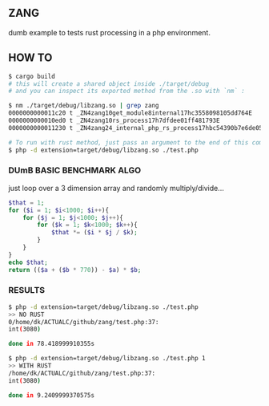 ## ZANG

dumb example to tests rust processing in a php environment.

## HOW TO

```bash
$ cargo build
# this will create a shared object inside ./target/debug
# and you can inspect its exported method from the .so with `nm` :

$ nm ./target/debug/libzang.so | grep zang
0000000000011c20 t _ZN4zang10get_module8internal17hc3558098105dd764E
0000000000010ed0 t _ZN4zang10rs_process17h7dfdee01ff481793E
0000000000011230 t _ZN4zang24_internal_php_rs_process17hbc54390b7e6de054E <<< the exported method

# To run with rust method, just pass an argument to the end of this command, any string
$ php -d extension=target/debug/libzang.so ./test.php
```

### DUmB BASIC BENCHMARK ALGO

just loop over a 3 dimension array and randomly multiply/divide...

```php
$that = 1;
for ($i = 1; $i<1000; $i++){
    for ($j = 1; $j<1000; $j++){
        for ($k = 1; $k<1000; $k++){
            $that *= ($i * $j / $k);
        }
    }
}
echo $that;
return (($a + ($b * 770)) - $a) * $b;
```

### RESULTS

```bash
$ php -d extension=target/debug/libzang.so ./test.php
>> NO RUST
0/home/dk/ACTUALC/github/zang/test.php:37:
int(3080)

done in 78.418999910355s

$ php -d extension=target/debug/libzang.so ./test.php 1
>> WITH RUST
/home/dk/ACTUALC/github/zang/test.php:37:
int(3080)

done in 9.2409999370575s
```

